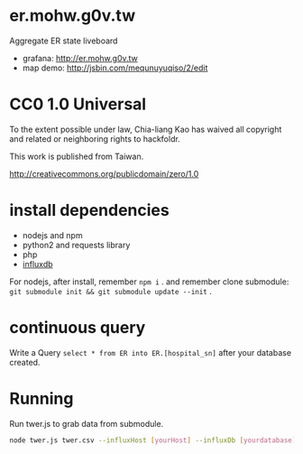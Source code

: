 er.mohw.g0v.tw
==============

Aggregate ER state liveboard

* grafana: http://er.mohw.g0v.tw
* map demo: http://jsbin.com/mequnuyuqiso/2/edit


# CC0 1.0 Universal

To the extent possible under law, Chia-liang Kao has waived all copyright
and related or neighboring rights to hackfoldr.

This work is published from Taiwan.

http://creativecommons.org/publicdomain/zero/1.0

# install dependencies

* nodejs and npm
* python2 and requests library
* php
* [influxdb](http://influxdb.com/docs/v0.8/introduction/installation.html)

For nodejs, after install, remember ```npm i``` .  and remember clone submodule: ```git submodule init && git submodule update --init``` .

# continuous query
Write a Query ```select * from ER into ER.[hospital_sn]``` after your database created.

# Running
Run twer.js to grab data from submodule.
```bash
node twer.js twer.csv --influxHost [yourHost] --influxDb [yourdatabase] --influxUser [youraccount] --influxPass [yourpass]
```
